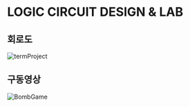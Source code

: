 # LOGIC CIRCUIT DESIGN & LAB  

## 회로도
![termProject](https://user-images.githubusercontent.com/99540674/209459052-ea0634d9-90d4-42ef-82df-a7aee68d55fc.jpg)  
  
  
## 구동영상
![BombGame](https://user-images.githubusercontent.com/99540674/209458719-95ec2ac0-6731-43e5-9568-c6a2258a7417.gif)
